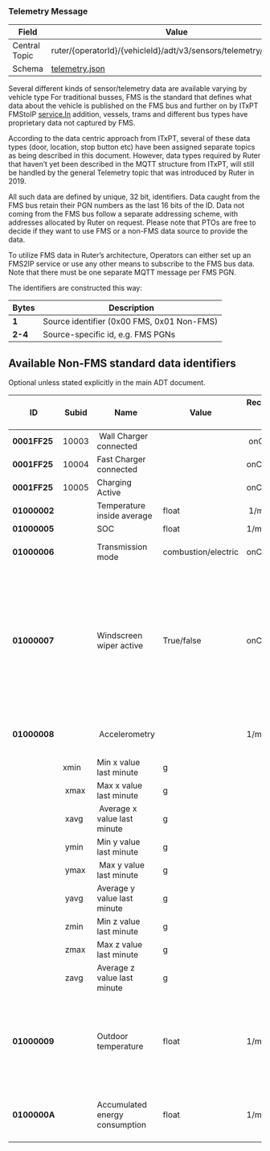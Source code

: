 ### Telemetry Message
| Field         | Value                                                              |
|---------------|--------------------------------------------------------------------|
| Central Topic | ruter/{operatorId}/{vehicleId}/adt/v3/sensors/telemetry/{sensorId} |
| Schema        | [ telemetry.json ](json-schemas/sensors/telemetry/telemetry.json)  |

Several different kinds of sensor/telemetry data are available varying by vehicle type For traditional busses, FMS is the standard that defines what data about the vehicle is published on the FMS bus and further on by ITxPT FMStoIP [service.In](http://service.In "http://service.In") addition, vessels, trams and different bus types have proprietary data not captured by FMS.

According to the data centric approach from ITxPT, several of these data types (door, location, stop button etc) have been assigned separate topics as being described in this document. However, data types required by Ruter that haven’t yet been described in the MQTT structure from ITxPT, will still be handled by the general Telemetry topic that was introduced by Ruter in 2019.

All such data are defined by unique, 32 bit, identifiers. Data caught from the FMS bus retain their PGN numbers as the last 16 bits of the ID. Data not coming from the FMS bus follow a separate addressing scheme, with addresses allocated by Ruter on request. Please note that PTOs are free to decide if they want to use FMS or a non-FMS data source to provide the data.

To utilize FMS data in Ruter’s architecture, Operators can either set up an FMS2IP service or use any other means to subscribe to the FMS bus data. Note that there must be one separate MQTT message per FMS PGN.

The identifiers are constructed this way:


|Bytes | Description |
| --- | --- |
**1** | Source identifier (0x00 FMS, 0x01 Non-FMS)
**2-4** | Source-specific id, e.g. FMS PGNs

## Available Non-FMS standard data identifiers
Optional unless stated explicitly in the main ADT document.

ID | Subid | Name | Value | Recommended refresh interval | Remarks
--- | --- | --- | --- | --- | ---
**0001FF25** | 10003 | Wall Charger connected | | onChange |
**0001FF25** | 10004 | Fast Charger connected | | onChange |
**0001FF25** | 10005 | Charging Active | | onChange |
**01000002** | | Temperature inside average | float | 1/min |
**01000005** | | SOC | float | 1/min |
**01000006** | | Transmission mode | combustion/electric | onChange | Intended for hybrid vehicles
**01000007** | | Windscreen wiper active | True/false | onChange | Taken to represent a measurement of the ground truth binary rainfall state, given that it is a better predictor of the binary rainfall state than radar- or gauge-based measurements
**01000008** | | Accelerometry | | 1/min | * Bandwidth >= 100 hz<br> * Resolution <= 0.01 g
| | xmin | Min x value last minute | g | | |
| | xmax | Max x value last minute | g | | |
| | xavg | Average x value last minute | g | | |
| | ymin | Min y value last minute | g | | |
| | ymax | Max y value last minute | g | | |
| | yavg | Average y value last minute | g | | |
| | zmin | Min z value last minute | g | | |
| | zmax | Max z value last minute | g | | |
| | zavg | Average z value last minute | g | | |
**01000009** | | Outdoor temperature | float | 1/min |* Unit Celcius <br>* Resolution <= 1 C <br>* Measured at front of vehicle as near as possible to the ground
**0100000A** | | Accumulated energy consumption | float | 1/min | * Energy consumed <br>* Including HVAC <br>* Unit: kWh
